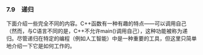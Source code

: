 ### 7.9　递归

下面介绍一些完全不同的内容。C++函数有一种有趣的特点——可以调用自己（然而，与C语言不同的是，C++不允许main()调用自己），这种功能被称为递归。尽管递归在特定的编程（例如人工智能）中是一种重要的工具，但这里只简单地介绍一下它是如何工作的。

